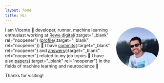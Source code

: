 ```yaml
---
layout: home
title: Hi!
---
```


<img align="right" src="foto.jpg" width="140" style="border-radius:50%;margin-left:10px">

I am Vicente 👋 developer, runner, machine learning enthusiast working at
[Rewe digital](https://www.rewe-digital.com/){:target="\_blank" rel="noopener"}
([profile](https://www.linkedin.com/in/vreyespue/){:target="\_blank" rel="noopener"}) 🚀
I&nbsp;have
[commits](https://github.com/vreyespue){:target="\_blank" rel="noopener"} and
[answers](https://stackoverflow.com/users/6261650){:target="\_blank" rel="noopener"}
related to my job topics 🤖 I have also
[papers](https://scholar.google.de/citations?user=XnVpRFkAAAAJ){:target="\_blank" rel="noopener"}
in the fields of machine learning and neuroscience 🧠

Thanks for visiting!
